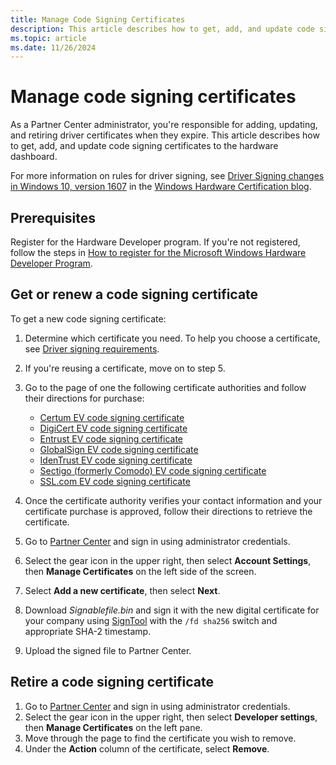 ```yaml
---
title: Manage Code Signing Certificates
description: This article describes how to get, add, and update code signing certificates to the hardware dashboard.
ms.topic: article
ms.date: 11/26/2024
---
```


# Manage code signing certificates

As a Partner Center administrator, you're responsible for adding, updating, and retiring driver certificates when they expire. This article describes how to get, add, and update code signing certificates to the hardware dashboard.

For more information on rules for driver signing, see [Driver Signing changes in Windows 10, version 1607](https://techcommunity.microsoft.com/t5/windows-hardware-certification/driver-signing-changes-in-windows-10-version-1607/ba-p/364894) in the [Windows Hardware Certification blog](https://techcommunity.microsoft.com/t5/windows-hardware-certification/bg-p/WindowsHardwareCertification).

## Prerequisites

Register for the Hardware Developer program. If you're not registered, follow the steps in [How to register for the Microsoft Windows Hardware Developer Program](hardware-program-register.md).

## Get or renew a code signing certificate

To get a new code signing certificate:

1. Determine which certificate you need. To help you choose a certificate, see [Driver signing requirements](code-signing-reqs.md).
1. If you're reusing a certificate, move on to step 5.
1. Go to the page of one the following certificate authorities and follow their directions for purchase:

    - [Certum EV code signing certificate](https://shop.certum.eu/data-safety/code-signing-certificates/certum-ev-code-sigining.html)
    - [DigiCert EV code signing certificate](https://www.digicert.com/signing/code-signing-certificates)
    - [Entrust EV code signing certificate](https://www.entrust.com/products/digital-signing/code-signing-certificates)
    - [GlobalSign EV code signing certificate](https://go.microsoft.com/fwlink/p/?LinkId=620888)
    - [IdenTrust EV code signing certificate](https://www.identrust.com/digital-certificates/trustid-ev-code-signing)
    - [Sectigo (formerly Comodo) EV code signing certificate](https://www.sectigo.com/ssl-certificates-tls/code-signing)
    - [SSL.com EV code signing certificate](https://www.ssl.com/certificates/ev-code-signing/)

1. Once the certificate authority verifies your contact information and your certificate purchase is approved, follow their directions to retrieve the certificate.
1. Go to [Partner Center](https://partner.microsoft.com/dashboard) and sign in using administrator credentials.
1. Select the gear icon in the upper right, then select **Account Settings**, then **Manage Certificates** on the left side of the screen.
1. Select **Add a new certificate**, then select **Next**.
1. Download *Signablefile.bin* and sign it with the new digital certificate for your company using [SignTool](/windows/win32/seccrypto/signtool) with the `/fd sha256` switch and appropriate SHA-2 timestamp.
1. Upload the signed file to Partner Center.

## Retire a code signing certificate

1. Go to [Partner Center](https://partner.microsoft.com/dashboard) and sign in using administrator credentials.
1. Select the gear icon in the upper right, then select **Developer settings**, then **Manage Certificates** on the left pane.
1. Move through the page to find the certificate you wish to remove.
1. Under the **Action** column of the certificate, select **Remove**.
